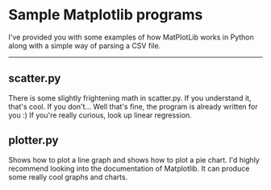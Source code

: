# Sample Matplotlib programs
I've provided you with some examples of how MatPlotLib works in Python along with a simple way of parsing a CSV file.

- - -

## scatter.py
There is some slightly frightening math in scatter.py. If you understand it, that's cool. If you don't... Well that's fine, the program is already written for you :) If you're really curious, look up linear regression.

## plotter.py
Shows how to plot a line graph and shows how to plot a pie chart. I'd highly recommend looking into the documentation of Matplotlib. It can produce some really cool graphs and charts.